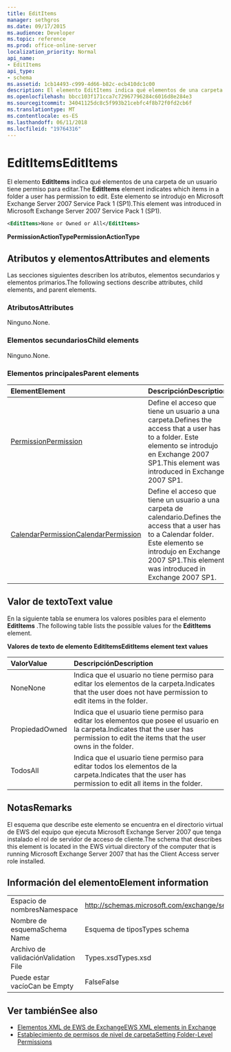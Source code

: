 ```yaml
---
title: EditItems
manager: sethgros
ms.date: 09/17/2015
ms.audience: Developer
ms.topic: reference
ms.prod: office-online-server
localization_priority: Normal
api_name:
- EditItems
api_type:
- schema
ms.assetid: 1cb14493-c999-4d66-b82c-ecb410dc1c00
description: El elemento EditItems indica qué elementos de una carpeta de un usuario tiene permiso para editar. Este elemento se introdujo en Microsoft Exchange Server 2007 Service Pack 1 (SP1).
ms.openlocfilehash: bbcc103f171cca7c72967796284c6016d8e284e3
ms.sourcegitcommit: 34041125dc8c5f993b21cebfc4f8b72f0fd2cb6f
ms.translationtype: MT
ms.contentlocale: es-ES
ms.lasthandoff: 06/11/2018
ms.locfileid: "19764316"
---
```

# <a name="edititems"></a><span data-ttu-id="7e4ef-104">EditItems</span><span class="sxs-lookup"><span data-stu-id="7e4ef-104">EditItems</span></span>

<span data-ttu-id="7e4ef-105">El elemento **EditItems** indica qué elementos de una carpeta de un usuario tiene permiso para editar.</span><span class="sxs-lookup"><span data-stu-id="7e4ef-105">The **EditItems** element indicates which items in a folder a user has permission to edit.</span></span> <span data-ttu-id="7e4ef-106">Este elemento se introdujo en Microsoft Exchange Server 2007 Service Pack 1 (SP1).</span><span class="sxs-lookup"><span data-stu-id="7e4ef-106">This element was introduced in Microsoft Exchange Server 2007 Service Pack 1 (SP1).</span></span> 
  
```xml
<EditItems>None or Owned or All</EditItems>
```

 <span data-ttu-id="7e4ef-107">**PermissionActionType**</span><span class="sxs-lookup"><span data-stu-id="7e4ef-107">**PermissionActionType**</span></span>
## <a name="attributes-and-elements"></a><span data-ttu-id="7e4ef-108">Atributos y elementos</span><span class="sxs-lookup"><span data-stu-id="7e4ef-108">Attributes and elements</span></span>

<span data-ttu-id="7e4ef-109">Las secciones siguientes describen los atributos, elementos secundarios y elementos primarios.</span><span class="sxs-lookup"><span data-stu-id="7e4ef-109">The following sections describe attributes, child elements, and parent elements.</span></span>
  
### <a name="attributes"></a><span data-ttu-id="7e4ef-110">Atributos</span><span class="sxs-lookup"><span data-stu-id="7e4ef-110">Attributes</span></span>

<span data-ttu-id="7e4ef-111">Ninguno.</span><span class="sxs-lookup"><span data-stu-id="7e4ef-111">None.</span></span>
  
### <a name="child-elements"></a><span data-ttu-id="7e4ef-112">Elementos secundarios</span><span class="sxs-lookup"><span data-stu-id="7e4ef-112">Child elements</span></span>

<span data-ttu-id="7e4ef-113">Ninguno.</span><span class="sxs-lookup"><span data-stu-id="7e4ef-113">None.</span></span>
  
### <a name="parent-elements"></a><span data-ttu-id="7e4ef-114">Elementos principales</span><span class="sxs-lookup"><span data-stu-id="7e4ef-114">Parent elements</span></span>

|<span data-ttu-id="7e4ef-115">**Element**</span><span class="sxs-lookup"><span data-stu-id="7e4ef-115">**Element**</span></span>|<span data-ttu-id="7e4ef-116">**Descripción**</span><span class="sxs-lookup"><span data-stu-id="7e4ef-116">**Description**</span></span>|
|:-----|:-----|
|[<span data-ttu-id="7e4ef-117">Permission</span><span class="sxs-lookup"><span data-stu-id="7e4ef-117">Permission</span></span>](permission.md) <br/> |<span data-ttu-id="7e4ef-118">Define el acceso que tiene un usuario a una carpeta.</span><span class="sxs-lookup"><span data-stu-id="7e4ef-118">Defines the access that a user has to a folder.</span></span> <span data-ttu-id="7e4ef-119">Este elemento se introdujo en Exchange 2007 SP1.</span><span class="sxs-lookup"><span data-stu-id="7e4ef-119">This element was introduced in Exchange 2007 SP1.</span></span>  <br/> |
|[<span data-ttu-id="7e4ef-120">CalendarPermission</span><span class="sxs-lookup"><span data-stu-id="7e4ef-120">CalendarPermission</span></span>](calendarpermission.md) <br/> |<span data-ttu-id="7e4ef-121">Define el acceso que tiene un usuario a una carpeta de calendario.</span><span class="sxs-lookup"><span data-stu-id="7e4ef-121">Defines the access that a user has to a Calendar folder.</span></span> <span data-ttu-id="7e4ef-122">Este elemento se introdujo en Exchange 2007 SP1.</span><span class="sxs-lookup"><span data-stu-id="7e4ef-122">This element was introduced in Exchange 2007 SP1.</span></span>  <br/> |
   
## <a name="text-value"></a><span data-ttu-id="7e4ef-123">Valor de texto</span><span class="sxs-lookup"><span data-stu-id="7e4ef-123">Text value</span></span>

<span data-ttu-id="7e4ef-124">En la siguiente tabla se enumera los valores posibles para el elemento **EditItems** .</span><span class="sxs-lookup"><span data-stu-id="7e4ef-124">The following table lists the possible values for the **EditItems** element.</span></span> 
  
<span data-ttu-id="7e4ef-125">**Valores de texto de elemento EditItems**</span><span class="sxs-lookup"><span data-stu-id="7e4ef-125">**EditItems element text values**</span></span>

|<span data-ttu-id="7e4ef-126">**Valor**</span><span class="sxs-lookup"><span data-stu-id="7e4ef-126">**Value**</span></span>|<span data-ttu-id="7e4ef-127">**Descripción**</span><span class="sxs-lookup"><span data-stu-id="7e4ef-127">**Description**</span></span>|
|:-----|:-----|
|<span data-ttu-id="7e4ef-128">None</span><span class="sxs-lookup"><span data-stu-id="7e4ef-128">None</span></span>  <br/> |<span data-ttu-id="7e4ef-129">Indica que el usuario no tiene permiso para editar los elementos de la carpeta.</span><span class="sxs-lookup"><span data-stu-id="7e4ef-129">Indicates that the user does not have permission to edit items in the folder.</span></span>  <br/> |
|<span data-ttu-id="7e4ef-130">Propiedad</span><span class="sxs-lookup"><span data-stu-id="7e4ef-130">Owned</span></span>  <br/> |<span data-ttu-id="7e4ef-131">Indica que el usuario tiene permiso para editar los elementos que posee el usuario en la carpeta.</span><span class="sxs-lookup"><span data-stu-id="7e4ef-131">Indicates that the user has permission to edit the items that the user owns in the folder.</span></span>  <br/> |
|<span data-ttu-id="7e4ef-132">Todos</span><span class="sxs-lookup"><span data-stu-id="7e4ef-132">All</span></span>  <br/> |<span data-ttu-id="7e4ef-133">Indica que el usuario tiene permiso para editar todos los elementos de la carpeta.</span><span class="sxs-lookup"><span data-stu-id="7e4ef-133">Indicates that the user has permission to edit all items in the folder.</span></span>  <br/> |
   
## <a name="remarks"></a><span data-ttu-id="7e4ef-134">Notas</span><span class="sxs-lookup"><span data-stu-id="7e4ef-134">Remarks</span></span>

<span data-ttu-id="7e4ef-135">El esquema que describe este elemento se encuentra en el directorio virtual de EWS del equipo que ejecuta Microsoft Exchange Server 2007 que tenga instalado el rol de servidor de acceso de cliente.</span><span class="sxs-lookup"><span data-stu-id="7e4ef-135">The schema that describes this element is located in the EWS virtual directory of the computer that is running Microsoft Exchange Server 2007 that has the Client Access server role installed.</span></span>
  
## <a name="element-information"></a><span data-ttu-id="7e4ef-136">Información del elemento</span><span class="sxs-lookup"><span data-stu-id="7e4ef-136">Element information</span></span>

|||
|:-----|:-----|
|<span data-ttu-id="7e4ef-137">Espacio de nombres</span><span class="sxs-lookup"><span data-stu-id="7e4ef-137">Namespace</span></span>  <br/> |http://schemas.microsoft.com/exchange/services/2006/types  <br/> |
|<span data-ttu-id="7e4ef-138">Nombre de esquema</span><span class="sxs-lookup"><span data-stu-id="7e4ef-138">Schema Name</span></span>  <br/> |<span data-ttu-id="7e4ef-139">Esquema de tipos</span><span class="sxs-lookup"><span data-stu-id="7e4ef-139">Types schema</span></span>  <br/> |
|<span data-ttu-id="7e4ef-140">Archivo de validación</span><span class="sxs-lookup"><span data-stu-id="7e4ef-140">Validation File</span></span>  <br/> |<span data-ttu-id="7e4ef-141">Types.xsd</span><span class="sxs-lookup"><span data-stu-id="7e4ef-141">Types.xsd</span></span>  <br/> |
|<span data-ttu-id="7e4ef-142">Puede estar vacío</span><span class="sxs-lookup"><span data-stu-id="7e4ef-142">Can be Empty</span></span>  <br/> |<span data-ttu-id="7e4ef-143">False</span><span class="sxs-lookup"><span data-stu-id="7e4ef-143">False</span></span>  <br/> |
   
## <a name="see-also"></a><span data-ttu-id="7e4ef-144">Ver también</span><span class="sxs-lookup"><span data-stu-id="7e4ef-144">See also</span></span>

- [<span data-ttu-id="7e4ef-145">Elementos XML de EWS de Exchange</span><span class="sxs-lookup"><span data-stu-id="7e4ef-145">EWS XML elements in Exchange</span></span>](ews-xml-elements-in-exchange.md)
- [<span data-ttu-id="7e4ef-146">Establecimiento de permisos de nivel de carpeta</span><span class="sxs-lookup"><span data-stu-id="7e4ef-146">Setting Folder-Level Permissions</span></span>](http://msdn.microsoft.com/library/c7530e86-5112-401c-b10a-9c054ae59f07%28Office.15%29.aspx)

